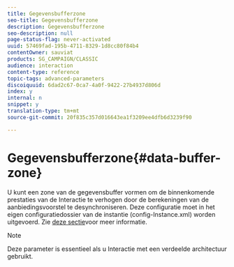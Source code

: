 ```yaml
---
title: Gegevensbufferzone
seo-title: Gegevensbufferzone
description: Gegevensbufferzone
seo-description: null
page-status-flag: never-activated
uuid: 57469fad-195b-4711-8329-1d8cc80f84b4
contentOwner: sauviat
products: SG_CAMPAIGN/CLASSIC
audience: interaction
content-type: reference
topic-tags: advanced-parameters
discoiquuid: 6dad2c67-0ca7-4a0f-9422-27b4937d806d
index: y
internal: n
snippet: y
translation-type: tm+mt
source-git-commit: 20f835c357d016643ea1f3209ee4dfb6d3239f90

---
```



# Gegevensbufferzone{#data-buffer-zone}

U kunt een zone van de gegevensbuffer vormen om de binnenkomende prestaties van de Interactie te verhogen door de berekeningen van de aanbiedingsvoorstel te desynchroniseren. Deze configuratie moet in het eigen configuratiedossier van de instantie (config-Instance.xml) worden uitgevoerd. Zie [deze sectie](../../installation/using/interaction---data-buffer.md)voor meer informatie.

>[!NOTE]
>
>Deze parameter is essentieel als u Interactie met een verdeelde architectuur gebruikt.

